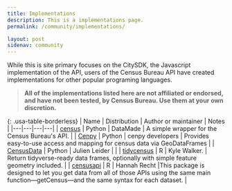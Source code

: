 ```yaml
---
title: Implementations
description: This is a implementations page.
permalink: /community/implementations/

layout: post
sidenav: community
---
```


While this is site primary focuses on the CitySDK, the Javascript implementation of the API, users of the Census Bureau API have created implementations for other popular programing languages.

> **All of the implementations listed here are not affiliated or endorsed, and have not been tested, by Census Bureau. Use them at your own discretion.**

{: .usa-table-borderless}
| Name  | Distribution | Author or maintainer | Notes |
|---|---|---|---|
| [census](https://github.com/datamade/census) | Python | DataMade |  A simple wrapper for the Census Bureau's API. |
| [Cenpy](http://cenpy-devs.github.io/cenpy/) | Python | cenpy developers | Provides easy-to-use access and mapping for census data via GeoDataFrames |
| [CensusData](https://jtleider.github.io/censusdata/) | Python | Julien Leider | |
| [tidycensus](https://walkerke.github.io/tidycensus/index.html) | R | Kyle Walker. | Return tidyverse-ready data frames, optionally with simple feature geometry included. |
| [censusapi](https://hrecht.github.io/censusapi/) | R | Hannah Recht |This package is designed to let you get data from all of those APIs using the same main function—getCensus—and the same syntax for each dataset. |
